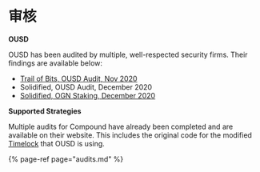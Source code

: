 # 审核

**OUSD**

OUSD has been audited by multiple, well-respected security firms. Their findings are available below:

* [Trail of Bits, OUSD Audit, Nov 2020](https://drive.google.com/file/d/1wW7QsoHdB9u5b_jc6oTfU1LT3YwJZ0P_/view?usp=sharing)
* Solidified, OUSD Audit, December 2020
* [Solidified, OGN Staking, December 2020](https://drive.google.com/file/d/1U-pv_wcijwvVHynb1-6ddy4S49_JNKQe/view)

**Supported Strategies**

Multiple audits for Compound have already been completed and are available on their website. This includes the original code for the modified [Timelock](../smart-contracts/api/timelock.md) that OUSD is using.

{% page-ref page="audits.md" %}





